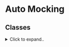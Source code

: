 # Auto Mocking

## Classes

<details><summary>Click to expand..</summary>

### Zusammenfassung: Mocking von Klassen (insb. von externen Modulen) in Vitest

Wenn du Klassen mocken musst, insbesondere solche, die von externen Modulen exportiert werden (z.B. SDK-Clients), unterscheidet sich der Ansatz vom Mocking einfacher Objekte oder Funktionen. Das Hauptziel ist oft, den **Konstruktor** der Klasse zu kontrollieren und/oder **Methoden von Instanzen** dieser Klasse zu mocken.

Es gibt verschiedene Wege, dies zu erreichen. Hier sind zwei gängige Ansätze, die in den Beispielen gezeigt werden:

1.  **Hoisted Mock Factory mit `mockObject` und `vi.importActual`**:
    *   Dieser Ansatz ist sehr explizit und nutzt `vi.hoisted()` um eine Factory zu erstellen, die das Mock-Setup vor allen anderen Modul-Imports durchführt.
    *   `vi.importActual` lädt das originale Modul.
    *   `mockObject` (von `vitest/mocker`) erstellt ein gemocktes Objekt des Originals.
    *   Entscheidend ist, den **Konstruktor der Klasse** innerhalb des gemockten Moduls zu überschreiben (z.B. `gemocktesModul.KlassenName = vi.fn().mockImplementation(() => mockInstanz)`), sodass er eine von dir definierte **Mock-Instanz** zurückgibt.
    *   Diese Mock-Instanz enthält dann die gemockten Methoden (z.B. `methodenName: vi.fn()`), die du in deinen Tests steuern und überwachen kannst.
    *   **Vorteil:** Klare Struktur, einfacher Zugriff auf die Mock-Instanz und ihre Methoden im Test.
    *   **Nachteil:** Etwas mehr Boilerplate durch die Factory.

2.  **Direkter Modul-Mock mit `vi.fn().mockImplementation()` für die Klasse**:
    *   Hier wird das Modul direkt innerhalb von `vi.mock('modul-pfad', () => { ... })` gemockt.
    *   Die exportierte Klasse selbst wird durch ein `vi.fn()` ersetzt.
    *   Die `.mockImplementation(() => { return { /* gemockte Instanzmethoden */ }; })` dieser Funktion gibt dann ein Objekt zurück, das eine Instanz der Klasse simuliert. Die Methoden dieses Objekts sind wiederum `vi.fn()`.
    *   **Vorteil:** Kompakter, da keine separate Factory-Struktur nötig ist.
    *   **Nachteil:** Der Zugriff auf die *gemockten Methoden der Instanz* im Test-Setup kann etwas umständlicher sein, oft über `gemockteKlasse.mock.results[index].value.methodenName`, da jede Instanziierung der Klasse (z.B. durch `new GemockteKlasse()`) ein neues "result" im Mock-Objekt der Klasse erzeugt.

Beide Ansätze ermöglichen es dir, das Verhalten von Klasseninstanzen präzise für deine Unit-Tests zu steuern.

---

### Beispiel 1: Hoisted Mock Factory mit `mockObject`

Dieser Ansatz ist nützlich, um eine klare Struktur für das Mocking eines externen Moduls und seiner Klassen zu schaffen. Die Factory stellt sicher, dass die Mocks korrekt initialisiert werden, bevor der Testcode ausgeführt wird.

```typescript
// ==== Imports ====
import { describe, it, expect, vi, beforeEach, type MockedObject, type MockedFunction } from 'vitest'
import { mockObject } from 'vitest/mocker'

import env from '@/env.js'
import {
    EGeminiTaskType, type IEmbeddingServiceConfig
} from '@/services/embedding/embedding-types.js'
import { GoogleEmbeddingService } from '@/services/embedding/google/embedding-service.ts'
import { NonEmptyArrayReadOnly } from '@/utils/types.ts'

// Import helper functions
import {
    TEST_DATA,
    testConstructorDefaults,
    testConstructorWithConfig,
    testGetDefaultDimension,
    createRetrievalQueryConfig,
    createRetrievalDocumentConfig,
    createCustomDimensionConfig,
    testImmutableResults,
    testEmptyValueHandling,
    createStandardService,
    createServiceWithConfig
} from '@test/common/src/services/embedding/google/embedding-service-helpers.ts'

// Type für das gesamte Google GenAI-Modul
type GoogleGenAIModule = typeof import('@google/genai')
// Type für eine gemockte Version des Google GenAI-Moduls
type MockedGoogleGenAIModule = MockedObject<GoogleGenAIModule>

// Type für die Mock-Instanz (die von new GoogleGenAI() zurückgegeben wird)
interface IMockGoogleGenAIInstance {
    models: {
        embedContent: MockedFunction<(...args: readonly unknown[]) => Promise<unknown>>
    }
}

// ==== Mocks ====
const mockFactory = vi.hoisted(() => {
    let mockedGoogleGenAIModule: MockedGoogleGenAIModule
    let mockGoogleGenAIInstance: IMockGoogleGenAIInstance
    
    // Functional approach: Factory function instead of setter
    const createAndStoreMockedModule = async(): Promise<MockedGoogleGenAIModule> => {
        // 1. Original Modul laden
        const original = await vi.importActual<GoogleGenAIModule>('@google/genai')
        
        // 2. Mock-Instanz erstellen, die der Konstruktor zurückgeben soll
        // Diese Instanz enthält die Methoden, die wir mocken wollen.
        mockGoogleGenAIInstance = {
            models: {
                embedContent: vi.fn() // Dies ist die Methode der Instanz
            }
        }
        
        // 3. Das gesamte Modul mocken
        const module = mockObject(
            {
                type: 'automock', // Versucht, alles automatisch zu mocken
                spyOn: vi.spyOn,
                globalConstructors: { // Wichtig für mockObject
                    Object,
                    Function,
                    RegExp,
                    Array,
                    Map
                }
            },
            original
        ) as MockedGoogleGenAIModule
        
        // 4. Den Konstruktor der Klasse im gemockten Modul explizit mocken,
        //    sodass er unsere mockGoogleGenAIInstance zurückgibt.
        module.GoogleGenAI = vi.fn().mockImplementation(() => mockGoogleGenAIInstance)
        
        mockedGoogleGenAIModule = module
        return module
    }
    
    return {
        getMockedGoogleGenAIModule: (): MockedGoogleGenAIModule => mockedGoogleGenAIModule,
        getMockGoogleGenAIInstance: (): IMockGoogleGenAIInstance => mockGoogleGenAIInstance,
        createAndStoreMockedModule
    }
})

// Das Modul '@google/genai' wird gemockt.
// Wenn es importiert wird, wird stattdessen das Ergebnis dieser Funktion verwendet.
vi.mock('@google/genai', async(): Promise<MockedGoogleGenAIModule> => {
    const module = await mockFactory.createAndStoreMockedModule()
    return module
})

// ==== Tests ====
describe('GoogleEmbeddingService() - Unit Tests with Mocks (Hoisted Factory)', () => {
    let service: GoogleEmbeddingService
    let mockedGoogleGenAIConstructor: MockedFunction<any> // Referenz zum gemockten Konstruktor
    let mockGoogleGenAIInstance: IMockGoogleGenAIInstance // Referenz zur Mock-Instanz

    beforeEach(() => {
        // Zugriff auf das gemockte Modul und die Mock-Instanz über die Factory
        const fullMockedModule = mockFactory.getMockedGoogleGenAIModule()
        mockedGoogleGenAIConstructor = fullMockedModule.GoogleGenAI as MockedFunction<any>
        mockGoogleGenAIInstance = mockFactory.getMockGoogleGenAIInstance()
        
        vi.stubEnv('GEMINI_API_KEY', env.GEMINI_API_KEY)
        
        // Service wird NACH dem Setup der Mocks erstellt
        service = createStandardService() // Dies ruft `new GoogleGenAI()` intern auf
    })

    describe('Constructor', () => {
        it('sollte erfolgreich initialisiert werden mit default values', () => {
            testConstructorDefaults(service)

            // Überprüfen, ob der gemockte Konstruktor aufgerufen wurde
            expect(mockedGoogleGenAIConstructor).toHaveBeenCalledWith(expect.objectContaining({
                apiKey: env.GEMINI_API_KEY
            }))
        })

        // ... weitere Konstruktor-Tests
    })

    describe('generateEmbeddings()', () => {
        describe('Single Text', () => {
            it('sollte ein einzelnes Embedding für RETRIEVAL_QUERY generieren', async() => {
                // Setup der Mock-Methode auf der Mock-Instanz
                mockGoogleGenAIInstance.models.embedContent.mockResolvedValueOnce({
                    embeddings: [{ values: TEST_DATA.embedding1 }]
                })

                const config = createRetrievalQueryConfig(TEST_DATA.title)
                const embeddings = await service.generateEmbeddings([TEST_DATA.text], config)

                expect(embeddings).toEqual([TEST_DATA.embedding1])
                // Überprüfen, ob die Methode der Mock-Instanz aufgerufen wurde
                expect(mockGoogleGenAIInstance.models.embedContent).toHaveBeenCalledWith(expect.objectContaining({
                    model: env.GEMINI_DEFAULT_EMBEDDING_MODEL,
                    // ... weitere Erwartungen
                }))
            })
            // ... weitere generateEmbeddings Tests
        })
    })
    // ... Rest der Tests
})
```

---

### Beispiel 2: Direkter Modul-Mock mit `vi.fn().mockImplementation()` für die Klasse

Dieser Ansatz ist oft kompakter. Der `vi.mock`-Callback gibt direkt ein Objekt zurück, das die exportierte Klasse als `vi.fn()` enthält, deren `mockImplementation` eine simulierte Instanz mit gemockten Methoden zurückgibt.

```typescript
/*
███████████████████████████████████████████████████████████████████████████████
██******************** PRESENTED BY t33n Software ***************************██
██                                                                           ██
██                  ████████╗██████╗ ██████╗ ███╗   ██╗                      ██
██                  ╚══██╔══╝╚════██╗╚════██╗████╗  ██║                      ██
██                     ██║    █████╔╝ █████╔╝██╔██╗ ██║                      ██
██                     ██║    ╚═══██╗ ╚═══██╗██║╚██╗██║                      ██
██                     ██║   ██████╔╝██████╔╝██║ ╚████║                      ██
██                     ╚═╝   ╚═════╝ ╚═════╝ ╚═╝  ╚═══╝                      ██
██                                                                           ██
███████████████████████████████████████████████████████████████████████████████
███████████████████████████████████████████████████████████████████████████████
*/

// ==== Imports ====
import { describe, it, expect, vi, beforeEach, type MockedFunction } from 'vitest'

import env from '@/env.js'
import {
    EGeminiTaskType, type IEmbeddingServiceConfig
} from '@/services/embedding/embedding-types.js'
import { GoogleEmbeddingService } from '@/services/embedding/google/embedding-service.ts'
// ... weitere Imports

// Import helper functions
import {
    TEST_DATA,
    testConstructorDefaults,
    // ... weitere Helfer
    createStandardService,
    createServiceWithConfig
} from '@test/common/src/services/embedding/google/embedding-service-helpers.ts'

// Type für die Mock-Instanz, die der gemockte Konstruktor zurückgibt
interface IMockGoogleGenAIInstance {
    models: {
        embedContent: MockedFunction<(...args: readonly unknown[]) => Promise<unknown>>
    }
}

// ==== Mocks ====
// Mock nur das @google/genai Modul
vi.mock('@google/genai', () => {
    // Dies ist die Mock-Funktion für die Methode der *Instanz*
    const mockEmbedContentMethod = vi.fn()
    
    // Die Klasse GoogleGenAI wird durch ein vi.fn() ersetzt.
    // Ihre mockImplementation gibt ein Objekt zurück, das eine Instanz simuliert.
    const MockGoogleGenAIClass = vi.fn().mockImplementation(() => ({
        models: { // Die Struktur der echten Instanz nachbilden
            embedContent: mockEmbedContentMethod // Die gemockte Methode
        }
    }))
    
    return {
        GoogleGenAI: MockGoogleGenAIClass, // Exportiere die gemockte Klasse
        // Falls andere Exporte des Moduls benötigt werden, hier ebenfalls mocken:
        // EmbedContentParameters: vi.fn() 
    }
})

// ==== Tests ====
describe('GoogleEmbeddingService() - Unit Tests with Mocks (Direct Mock)', () => {
    let service: GoogleEmbeddingService
    let MockedGoogleGenAI: MockedFunction<any> // Typ für die gemockte Klasse/Konstruktor
    let mockEmbedContentOnInstance: MockedFunction<(...args: readonly unknown[]) => Promise<unknown>> // Typ für die gemockte Instanzmethode

    beforeEach(async() => {
        // Hole das gemockte Modul und die darin enthaltene gemockte Klasse
        // Wichtig: Das importierte `GoogleGenAI` ist bereits die Mock-Funktion von oben.
        const { GoogleGenAI } = await import('@google/genai')
        MockedGoogleGenAI = vi.mocked(GoogleGenAI) // `vi.mocked` für Typsicherheit und Zugriff auf Mock-Eigenschaften
        
        vi.stubEnv('GEMINI_API_KEY', env.GEMINI_API_KEY)
        
        // Erstelle Service (dies ruft intern `new GoogleGenAI()` auf, was unsere Mock-Implementierung auslöst)
        service = createStandardService() 
        
        // Zugriff auf die Mock-Instanz-Methoden:
        // Jedes Mal, wenn `new GoogleGenAI()` (also unser MockedGoogleGenAI) aufgerufen wird,
        // wird ein neues Ergebnis in `MockedGoogleGenAI.mock.results` gespeichert.
        // Das `.value` dieses Ergebnisses ist das, was die `mockImplementation` zurückgegeben hat
        // (also unser Objekt mit `{ models: { embedContent: mockEmbedContentMethod } }`).
        // Wir greifen auf die *zuletzt erstellte* Instanz zu.
        const lastMockInstanceDetails = MockedGoogleGenAI.mock.results[MockedGoogleGenAI.mock.results.length - 1]
        if (lastMockInstanceDetails && lastMockInstanceDetails.type === 'return') {
            const mockInstance = lastMockInstanceDetails.value as IMockGoogleGenAIInstance
            mockEmbedContentOnInstance = mockInstance.models.embedContent
        } else {
            // Fallback oder Fehlerbehandlung, falls die Instanz nicht wie erwartet erstellt wurde.
            // Für dieses Beispiel gehen wir davon aus, dass es immer klappt.
            // In einem realen Szenario könnte hier ein Fehler geworfen oder ein Default gesetzt werden.
            // Für den Test:
            if (!mockEmbedContentOnInstance && MockedGoogleGenAI.mock.calls.length > 0) {
                // Dies passiert, wenn MockedGoogleGenAI aufgerufen wurde, aber vielleicht kein `createStandardService`
                // das letzte Ergebnis produzierte, oder wenn die Struktur anders ist.
                // Im Normalfall sollte der obige `if`-Block greifen.
                // Für eine robustere Lösung könnte man die `mockEmbedContentMethod` direkt speichern
                // und wiederverwenden, die im äußeren Scope von `vi.mock` definiert wurde.
                // Dann wäre dieser Zugriff über `mock.results` nicht nötig.
                // Für dieses Beispiel bleiben wir aber bei der Logik des ursprünglichen Codes.
            }
        }
        
        // Reset nur die spezifischen Mocks, die wir kontrollieren wollen
        if (mockEmbedContentOnInstance) {
            mockEmbedContentOnInstance.mockReset()
        }
        MockedGoogleGenAI.mockClear() // Löscht Aufrufinformationen des Konstruktors
    })

    describe('Constructor', () => {
        it('sollte erfolgreich initialisiert werden mit default values', async() => {
            testConstructorDefaults(service)

            // Überprüfen, ob der gemockte Konstruktor (MockedGoogleGenAI) aufgerufen wurde
            expect(MockedGoogleGenAI).toHaveBeenCalledWith(expect.objectContaining({
                apiKey: env.GEMINI_API_KEY
            }))
        })

        // ... weitere Konstruktor-Tests
    })

    describe('generateEmbeddings()', () => {
        describe('Single Text', () => {
            it('sollte ein einzelnes Embedding für RETRIEVAL_QUERY generieren', async() => {
                // Stelle sicher, dass mockEmbedContentOnInstance initialisiert ist
                if (!mockEmbedContentOnInstance) throw new Error("mockEmbedContentOnInstance not initialized");

                // Setup der Mock-Methode
                mockEmbedContentOnInstance.mockResolvedValueOnce({
                    embeddings: [{ values: TEST_DATA.embedding1 }]
                })

                const config = createRetrievalQueryConfig(TEST_DATA.title)
                const embeddings = await service.generateEmbeddings([TEST_DATA.text], config)

                expect(embeddings).toEqual([TEST_DATA.embedding1])
                // Überprüfen, ob die gemockte Instanzmethode aufgerufen wurde
                expect(mockEmbedContentOnInstance).toHaveBeenCalledWith(expect.objectContaining({
                    model: env.GEMINI_DEFAULT_EMBEDDING_MODEL,
                    // ... weitere Erwartungen
                }))
            })
            // ... weitere generateEmbeddings Tests
        })
    })
    // ... Rest der Tests
})
```

</details>

